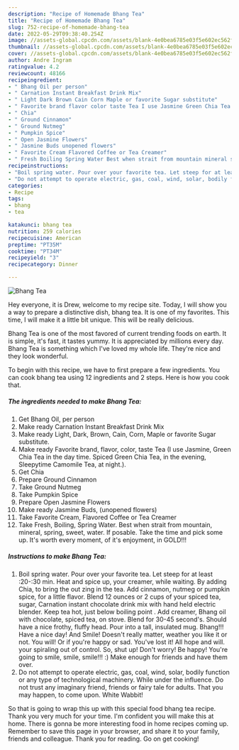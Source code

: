 ```yaml
---
description: "Recipe of Homemade Bhang Tea"
title: "Recipe of Homemade Bhang Tea"
slug: 752-recipe-of-homemade-bhang-tea
date: 2022-05-29T09:38:40.254Z
image: //assets-global.cpcdn.com/assets/blank-4e0bea6785e03f5e602ec562f230caae08da540cada707380b4fe1bbebba43da.png
thumbnail: //assets-global.cpcdn.com/assets/blank-4e0bea6785e03f5e602ec562f230caae08da540cada707380b4fe1bbebba43da.png
cover: //assets-global.cpcdn.com/assets/blank-4e0bea6785e03f5e602ec562f230caae08da540cada707380b4fe1bbebba43da.png
author: Andre Ingram
ratingvalue: 4.2
reviewcount: 48166
recipeingredient:
- " Bhang Oil per person"
- " Carnation Instant Breakfast Drink Mix"
- " Light Dark Brown Cain Corn Maple or favorite Sugar substitute"
- " Favorite brand flavor color taste Tea I use Jasmine Green Chia Tea in the day time Spiced Green Chia Tea in the evening Sleepytime Camomile Tea at night"
- " Chia"
- " Ground Cinnamon"
- " Ground Nutmeg"
- " Pumpkin Spice"
- " Open Jasmine Flowers"
- " Jasmine Buds unopened flowers"
- " Favorite Cream Flavored Coffee or Tea Creamer"
- " Fresh Boiling Spring Water Best when strait from mountain mineral spring sweet water If posable Take the time and pick some up Its worth every moment of its enjoyment in GOLD"
recipeinstructions:
- "Boil spring water. Pour over your favorite tea. Let steep for at least :20-:30 min. Heat and spice up, your creamer, while waiting. By adding Chia, to bring the out zing in the tea. Add cinnamon, nutmeg or pumpkin spice, for a little flavor. Blend 12 ounces or 2 cups of your spiced tea, sugar, Carnation instant chocolate drink mix with hand held electric blender. Keep tea hot, just below boiling point . Add creamer, Bhang oil with chocolate, spiced tea, on stove. Blend for 30-45 second&#39;s. Should have a nice frothy, fluffy head. Pour into a tall, insulated mug. Bhang!!! Have a nice day! And Smile! Doesn&#39;t really matter, weather you like it or not. You will! Or if you&#39;re happy or sad. You&#39;ve lost it! All hope and will. your spiraling out of control. So, shut up! Don&#39;t worry! Be happy! You&#39;re going to smile, smile, smile!!! :) Make enough for friends and have them over."
- "Do not attempt to operate electric, gas, coal, wind, solar, bodily function or any type of technological machinery. While under the influence. Do not trust any imaginary friend, friends or fairy tale for adults. That you may happen, to come upon. White Wabbit!"
categories:
- Recipe
tags:
- bhang
- tea

katakunci: bhang tea 
nutrition: 259 calories
recipecuisine: American
preptime: "PT35M"
cooktime: "PT34M"
recipeyield: "3"
recipecategory: Dinner

---
```



![Bhang Tea](//assets-global.cpcdn.com/assets/blank-4e0bea6785e03f5e602ec562f230caae08da540cada707380b4fe1bbebba43da.png)

Hey everyone, it is Drew, welcome to my recipe site. Today, I will show you a way to prepare a distinctive dish, bhang tea. It is one of my favorites. This time, I will make it a little bit unique. This will be really delicious.

Bhang Tea is one of the most favored of current trending foods on earth. It is simple, it's fast, it tastes yummy. It is appreciated by millions every day. Bhang Tea is something which I've loved my whole life. They're nice and they look wonderful.




To begin with this recipe, we have to first prepare a few ingredients. You can cook bhang tea using 12 ingredients and 2 steps. Here is how you cook that.

<!--inarticleads1-->

##### The ingredients needed to make Bhang Tea:

1. Get  Bhang Oil, per person
1. Make ready  Carnation Instant Breakfast Drink Mix
1. Make ready  Light, Dark, Brown, Cain, Corn, Maple or favorite Sugar substitute.
1. Make ready  Favorite brand, flavor, color, taste Tea (I use Jasmine, Green Chia Tea in the day time. Spiced Green Chia Tea, in the evening, Sleepytime Camomile Tea, at night.).
1. Get  Chia
1. Prepare  Ground Cinnamon
1. Take  Ground Nutmeg
1. Take  Pumpkin Spice
1. Prepare  Open Jasmine Flowers
1. Make ready  Jasmine Buds, (unopened flowers)
1. Take  Favorite Cream, Flavored Coffee or Tea Creamer
1. Take  Fresh, Boiling, Spring Water. Best when strait from mountain, mineral, spring, sweet, water. If posable. Take the time and pick some up. It&#39;s worth every moment, of it&#39;s enjoyment, in GOLD!!!




<!--inarticleads2-->

##### Instructions to make Bhang Tea:

1. Boil spring water. Pour over your favorite tea. Let steep for at least :20-:30 min. Heat and spice up, your creamer, while waiting. By adding Chia, to bring the out zing in the tea. Add cinnamon, nutmeg or pumpkin spice, for a little flavor. Blend 12 ounces or 2 cups of your spiced tea, sugar, Carnation instant chocolate drink mix with hand held electric blender. Keep tea hot, just below boiling point . Add creamer, Bhang oil with chocolate, spiced tea, on stove. Blend for 30-45 second&#39;s. Should have a nice frothy, fluffy head. Pour into a tall, insulated mug. Bhang!!! Have a nice day! And Smile! Doesn&#39;t really matter, weather you like it or not. You will! Or if you&#39;re happy or sad. You&#39;ve lost it! All hope and will. your spiraling out of control. So, shut up! Don&#39;t worry! Be happy! You&#39;re going to smile, smile, smile!!! :) Make enough for friends and have them over.
1. Do not attempt to operate electric, gas, coal, wind, solar, bodily function or any type of technological machinery. While under the influence. Do not trust any imaginary friend, friends or fairy tale for adults. That you may happen, to come upon. White Wabbit!




So that is going to wrap this up with this special food bhang tea recipe. Thank you very much for your time. I'm confident you will make this at home. There is gonna be more interesting food in home recipes coming up. Remember to save this page in your browser, and share it to your family, friends and colleague. Thank you for reading. Go on get cooking!
